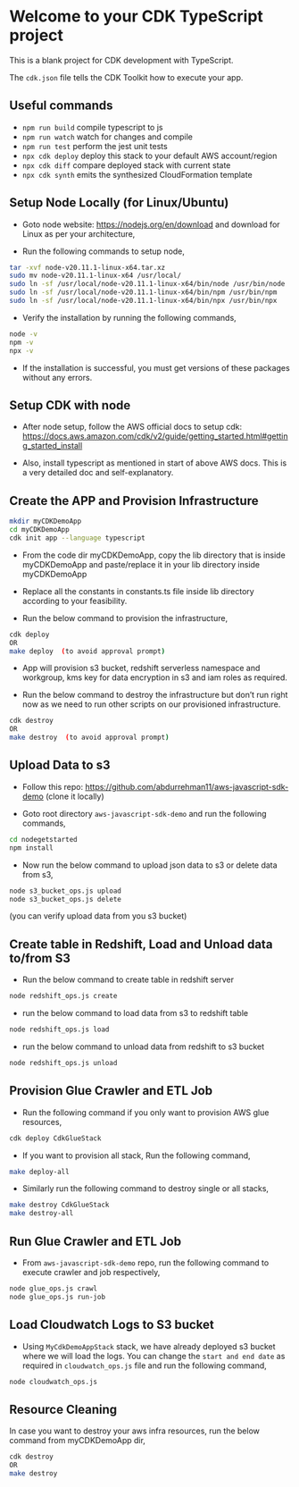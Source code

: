 # Welcome to your CDK TypeScript project

This is a blank project for CDK development with TypeScript.

The `cdk.json` file tells the CDK Toolkit how to execute your app.

## Useful commands

* `npm run build`   compile typescript to js
* `npm run watch`   watch for changes and compile
* `npm run test`    perform the jest unit tests
* `npx cdk deploy`  deploy this stack to your default AWS account/region
* `npx cdk diff`    compare deployed stack with current state
* `npx cdk synth`   emits the synthesized CloudFormation template


## Setup Node Locally (for Linux/Ubuntu)

- Goto node website: https://nodejs.org/en/download and download for Linux as per your architecture,

- Run the following commands to setup node,

```bash
tar -xvf node-v20.11.1-linux-x64.tar.xz
sudo mv node-v20.11.1-linux-x64 /usr/local/
sudo ln -sf /usr/local/node-v20.11.1-linux-x64/bin/node /usr/bin/node
sudo ln -sf /usr/local/node-v20.11.1-linux-x64/bin/npm /usr/bin/npm
sudo ln -sf /usr/local/node-v20.11.1-linux-x64/bin/npx /usr/bin/npx
```

- Verify the installation by running the following commands,

```bash
node -v
npm -v
npx -v
```

- If the installation is successful, you must get versions of these packages without any errors.

## Setup CDK with node

- After node setup, follow the AWS official docs to setup cdk: https://docs.aws.amazon.com/cdk/v2/guide/getting_started.html#getting_started_install 


- Also, install typescript as mentioned in start of above AWS docs. This is a very detailed doc and self-explanatory.


## Create the APP and Provision Infrastructure

```bash
mkdir myCDKDemoApp
cd myCDKDemoApp
cdk init app --language typescript
```

- From the code dir myCDKDemoApp, copy the lib directory that is inside myCDKDemoApp and paste/replace it in your lib directory inside myCDKDemoApp

- Replace all the constants in constants.ts file inside lib directory according to your feasibility.

- Run the below command to provision the infrastructure,

```bash
cdk deploy
OR
make deploy  (to avoid approval prompt)
```

- App will provision s3 bucket, redshift serverless namespace and workgroup, kms key for data encryption in s3 and iam roles as required.

- Run the below command to destroy the infrastructure but don’t run right now as we need to run other scripts on our provisioned infrastructure. 

```bash
cdk destroy
OR
make destroy  (to avoid approval prompt)
```

## Upload Data to s3

- Follow this repo: https://github.com/abdurrehman11/aws-javascript-sdk-demo (clone it locally)

- Goto root directory `aws-javascript-sdk-demo` and run the following commands,

```bash
cd nodegetstarted
npm install
```

- Now run the below command to upload json data to s3 or delete data from s3,

```bash
node s3_bucket_ops.js upload
node s3_bucket_ops.js delete
```

(you can verify upload data from you s3 bucket)


## Create table in Redshift, Load and Unload data to/from S3

- Run the below command to create table in redshift server

```bash
node redshift_ops.js create
```

- run the below command to load data from s3 to redshift table

```bash
node redshift_ops.js load
```

- run the below command to unload data from redshift to s3 bucket
```bash
node redshift_ops.js unload
```

## Provision Glue Crawler and ETL Job
- Run the following command if you only want to provision AWS glue resources,

```bash
cdk deploy CdkGlueStack
```

- If you want to provision all stack, Run the following command,

```bash
make deploy-all
```

- Similarly run the following command to destroy single or all stacks,
```bash
make destroy CdkGlueStack
make destroy-all
```

## Run Glue Crawler and ETL Job
- From `aws-javascript-sdk-demo` repo, run the following command to execute crawler and job respectively,

```bash
node glue_ops.js crawl
node glue_ops.js run-job
```

## Load Cloudwatch Logs to S3 bucket
- Using `MyCdkDemoAppStack` stack, we have already deployed s3 bucket where we will load the logs. You can change the `start and end date` as required in `cloudwatch_ops.js` file and run the following command,

```bash
node cloudwatch_ops.js
```
  
## Resource Cleaning

In case you want to destroy your aws infra resources, run the below command from myCDKDemoApp dir, 

```bash
cdk destroy
OR
make destroy
```

